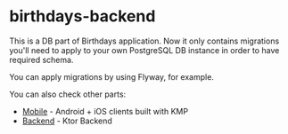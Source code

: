 # birthdays-backend

This is a DB part of Birthdays application.
Now it only contains migrations you'll need to apply to your own PostgreSQL DB instance in order to have required schema.

You can apply migrations by using Flyway, for example.

You can also check other parts:
- [Mobile](https://github.com/nikitakrapo/birthdays-mobile) - Android + iOS clients built with KMP
- [Backend](https://github.com/nikitakrapo/birthdays-backend) - Ktor Backend